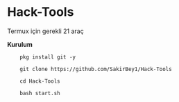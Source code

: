 # Hack-Tools
Termux için gerekli 21 araç

<b>Kurulum</b>

```
    pkg install git -y
```

```
    git clone https://github.com/SakirBey1/Hack-Tools
```

```
    cd Hack-Tools
```

```
    bash start.sh
```


